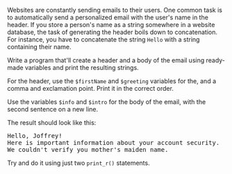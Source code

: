 
Websites are constantly sending emails to their users. One common task is to automatically send a personalized email with the user's name in the header. If you store a person's name as a string somewhere in a website database, the task of generating the header boils down to concatenation. For instance, you have to concatenate the string `Hello` with a string containing their name.

Write a program that'll create a header and a body of the email using ready-made variables and print the resulting strings.

For the header, use the `$firstName` and `$greeting` variables for the, and a comma and exclamation point. Print it in the correct order.

Use the variables `$info` and `$intro` for the body of the email, with the second sentence on a new line.

The result should look like this:

<pre class='hexlet-basics-output'>
Hello, Joffrey!
Here is important information about your account security.
We couldn't verify you mother's maiden name.
</pre>

Try and do it using just two `print_r()` statements.
